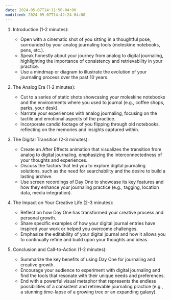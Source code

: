```yaml
---
date: 2024-05-07T14:11:50-04:00
modified: 2024-05-07T14:42:24-04:00
---
```

1. Introduction (1-2 minutes):
   - Open with a cinematic shot of you sitting in a thoughtful pose, surrounded by your analog journaling tools (moleskine notebooks, pens, etc.).
   - Speak honestly about your journey from analog to digital journaling, highlighting the importance of consistency and retrievability in your practice.
   - Use a mindmap or diagram to illustrate the evolution of your journaling process over the past 10 years.

2. The Analog Era (1-2 minutes):
   - Cut to a series of static shots showcasing your moleskine notebooks and the environments where you used to journal (e.g., coffee shops, parks, your desk).
   - Narrate your experiences with analog journaling, focusing on the tactile and emotional aspects of the practice.
   - Incorporate candid footage of you flipping through old notebooks, reflecting on the memories and insights captured within.

3. The Digital Transition (2-3 minutes):
   - Create an After Effects animation that visualizes the transition from analog to digital journaling, emphasizing the interconnectedness of your thoughts and experiences.
   - Discuss the factors that led you to explore digital journaling solutions, such as the need for searchability and the desire to build a lasting archive.
   - Use screen recordings of Day One to showcase its key features and how they enhance your journaling practice (e.g., tagging, location data, media integration).

4. The Impact on Your Creative Life (2-3 minutes):
   - Reflect on how Day One has transformed your creative process and personal growth.
   - Share specific examples of how your digital journal entries have inspired your work or helped you overcome challenges.
   - Emphasize the editability of your digital journal and how it allows you to continually refine and build upon your thoughts and ideas.

5. Conclusion and Call-to-Action (1-2 minutes):
   - Summarize the key benefits of using Day One for journaling and creative growth.
   - Encourage your audience to experiment with digital journaling and find the tools that resonate with their unique needs and preferences.
   - End with a powerful visual metaphor that represents the endless possibilities of a consistent and retrievable journaling practice (e.g., a stunning time-lapse of a growing tree or an expanding galaxy).
